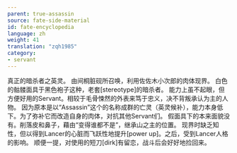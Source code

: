 ```yaml
---
parent: true-assassin
source: fate-side-material
id: fate-encyclopedia
language: zh
weight: 41
translation: "zqh1985"
category:
- servant
---
```


真正的暗杀者之英灵。
由间桐脏砚所召唤，利用佐佐木小次郎的肉体现界。
白色的骷髅面具于黑色袍子这种，老套[stereotype]的暗杀者。
能力上虽不起眼，但方便好用的Servant。相较于毛骨悚然的外表来笃于忠义，决不背叛承认为主的人物。
因为原本是以“Assassin”这个的名称成群的亡灵（英灵候补），能力本身低下。为了弥补它而改造自身的肉体，对抗其他Servant们。
假面具下的本来面貌没有。削落皮和鼻子，藉由“变得谁都不是”，继承山之主的位置。
现界时缺乏知性，但以得到Lancer的心脏而飞跃性地提升[power up]。之后，受到Lancer人格的影响。
顺便一提，对使用的短刀[dirk]有留恋，战斗后会好好地捡回来。
